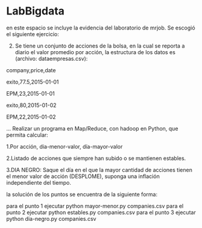 # LabBigdata
en este espacio se incluye la evidencia del laboratorio de mrjob.
Se escogió el siguiente ejercicio:

2. Se tiene un conjunto de acciones de la bolsa, en la cual se reporta a diario el valor promedio por acción, la estructura de los datos es (archivo: dataempresas.csv):

company,price,date

exito,77.5,2015-01-01

EPM,23,2015-01-01

exito,80,2015-01-02

EPM,22,2015-01-02

…
Realizar un programa en Map/Reduce, con hadoop en Python, que permita calcular:

1.Por acción, dia-menor-valor, día-mayor-valor

2.Listado de acciones que siempre han subido o se mantienen estables.

3.DIA NEGRO: Saque el día en el que la mayor cantidad de acciones tienen el menor valor de acción (DESPLOME), suponga una inflación independiente del tiempo.

la solución de los puntos se encuentra de la siguiente forma:

para el punto 1 ejecutar python mayor-menor.py companies.csv
para el punto 2 ejecutar python estables.py companies.csv
para el punto 3 ejecutar python dia-negro.py companies.csv
